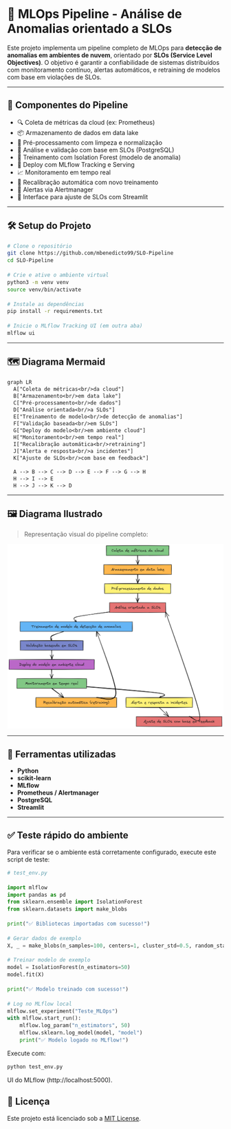 # 🧠 MLOps Pipeline - Análise de Anomalias orientado a SLOs

Este projeto implementa um pipeline completo de MLOps para **detecção de anomalias em ambientes de nuvem**, orientado por **SLOs (Service Level Objectives)**. O objetivo é garantir a confiabilidade de sistemas distribuídos com monitoramento contínuo, alertas automáticos, e retraining de modelos com base em violações de SLOs.

---

## 📌 Componentes do Pipeline

- 🔍 Coleta de métricas da cloud (ex: Prometheus)
- 📦 Armazenamento de dados em data lake
- 🧼 Pré-processamento com limpeza e normalização
- 🎯 Análise e validação com base em SLOs (PostgreSQL)
- 🧠 Treinamento com Isolation Forest (modelo de anomalia)
- 🚀 Deploy com MLflow Tracking e Serving
- 📈 Monitoramento em tempo real
- 🔁 Recalibração automática com novo treinamento
- 🚨 Alertas via Alertmanager
- 👤 Interface para ajuste de SLOs com Streamlit

---

## 🛠️ Setup do Projeto

```bash
# Clone o repositório
git clone https://github.com/mbenedicto99/SLO-Pipeline
cd SLO-Pipeline

# Crie e ative o ambiente virtual
python3 -m venv venv
source venv/bin/activate

# Instale as dependências
pip install -r requirements.txt

# Inicie o MLflow Tracking UI (em outra aba)
mlflow ui
```

---

## 🗺️ Diagrama Mermaid

```mermaid
graph LR
  A["Coleta de métricas<br/>da cloud"]
  B["Armazenamento<br/>em data lake"]
  C["Pré-processamento<br/>de dados"]
  D["Análise orientada<br/>a SLOs"]
  E["Treinamento de modelo<br/>de detecção de anomalias"]
  F["Validação baseada<br/>em SLOs"]
  G["Deploy do modelo<br/>em ambiente cloud"]
  H["Monitoramento<br/>em tempo real"]
  I["Recalibração automática<br/>retraining"]
  J["Alerta e resposta<br/>a incidentes"]
  K["Ajuste de SLOs<br/>com base em feedback"]

  A --> B --> C --> D --> E --> F --> G --> H
  H --> I --> E
  H --> J --> K --> D
```

---

## 🖼️ Diagrama Ilustrado

> Representação visual do pipeline completo:

![Pipeline MLOps](./MLOps-SLO.png)

---

## 🧪 Ferramentas utilizadas

- **Python**
- **scikit-learn**
- **MLflow**
- **Prometheus / Alertmanager**
- **PostgreSQL**
- **Streamlit**

---

## ✅ Teste rápido do ambiente

Para verificar se o ambiente está corretamente configurado, execute este script de teste:

```python
# test_env.py

import mlflow
import pandas as pd
from sklearn.ensemble import IsolationForest
from sklearn.datasets import make_blobs

print("✅ Bibliotecas importadas com sucesso!")

# Gerar dados de exemplo
X, _ = make_blobs(n_samples=100, centers=1, cluster_std=0.5, random_state=42)

# Treinar modelo de exemplo
model = IsolationForest(n_estimators=50)
model.fit(X)

print("✅ Modelo treinado com sucesso!")

# Log no MLflow local
mlflow.set_experiment("Teste_MLOps")
with mlflow.start_run():
    mlflow.log_param("n_estimators", 50)
    mlflow.sklearn.log_model(model, "model")
    print("✅ Modelo logado no MLflow!")
```

Execute com:

```bash
python test_env.py
```

UI do MLflow (http://localhost:5000).

## 📜 Licença

Este projeto está licenciado sob a [MIT License](LICENSE).
